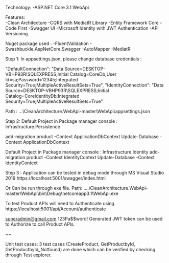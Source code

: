 Technology: 
-ASP.NET Core 3.1 WebApi

Features:  
-Clean Architecture
-CQRS with MediatR Library
-Entity Framework Core - Code First
-Swagger UI
-Microsoft Identity with JWT Authentication
-API Versioning


Nuget package used : 
-FluentValidation
-Swashbuckle.AspNetCore.Swagger
-AutoMapper
-MediatR


 
Step 1: 
In appsettings.json, please change database credentials : 

"DefaultConnection": "Data Source=DESKTOP-VBHP93R\\SQLEXPRESS;Initial Catalog=CoreDb;User Id=sa;Password=12345;Integrated Security=True;MultipleActiveResultSets=True",
    "IdentityConnection": "Data Source=DESKTOP-VBHP93R\\SQLEXPRESS;Initial Catalog=CoreIdentityDb;Integrated Security=True;MultipleActiveResultSets=True"


Path :  …\CleanArchitecture.WebApi-master\WebApi\appsettings.json




 
Step 2: 
Default Project in Package manager console : Infrastructure.Persistence

 add-migration product -Context ApplicationDbContext
 Update-Database -Context  ApplicationDbContext
 
 
Default Project in Package manager console : Infrastructure.Identity
 add-migration product -Context IdentityContext
 Update-Database -Context IdentityContext



Step 3 : 
Application can be tested in debug mode through MS Visual Studio 2019
https://localhost:5001/swagger/index.html

Or
Can be run through exe file.
Path: ….\CleanArchitecture.WebApi-master\WebApi\bin\Debug\netcoreapp3.1\WebApi.exe


To test Product APIs will need to Authenticate using 
https://localhost:5001/api/Account/authenticate

superadmin@gmail.com
123Pa$$word!
Generated JWT token can be used to Authorize to call Product APIs.



~~


Unit test cases: 
3 test cases (CreateProduct, GetProductbyId, GetProductbyId_Notfound) are done which can be verified by checking through Test explorer.

